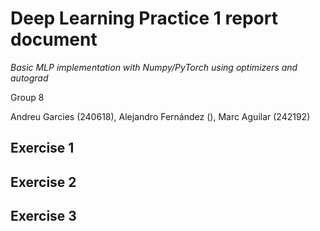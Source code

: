 # Deep Learning Practice 1 report document

*Basic MLP implementation with Numpy/PyTorch using optimizers and autograd*

Group 8

Andreu Garcies (240618), Alejandro Fernández (), Marc Aguilar (242192)

## Exercise 1

## Exercise 2

## Exercise 3

